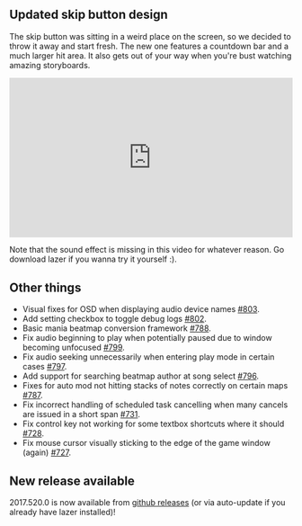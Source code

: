 ## Updated skip button design

The skip button was sitting in a weird place on the screen, so we decided to throw it away and start fresh. The new one features a countdown bar and a much larger hit area. It also gets out of your way when you're bust watching amazing storyboards.

<div style="width: 100%; height: 0px; position: relative; padding-bottom: 56.250%;"><iframe src="https://streamable.com/s/2ydkj/xfwxwe" frameborder="0" width="100%" height="100%" allowfullscreen style="width: 100%; height: 100%; position: absolute;"></iframe></div>

Note that the sound effect is missing in this video for whatever reason. Go download lazer if you wanna try it yourself :).

## Other things

- Visual fixes for OSD when displaying audio device names [#803](https://github.com/ppy/osu/pull/803).
- Add setting checkbox to toggle debug logs [#802](https://github.com/ppy/osu/pull/802).
- Basic mania beatmap conversion framework [#788](https://github.com/ppy/osu/pull/788).
- Fix audio beginning to play when potentially paused due to window becoming unfocused [#799](https://github.com/ppy/osu/pull/799).
- Fix audio seeking unnecessarily when entering play mode in certain cases [#797](https://github.com/ppy/osu/pull/797).
- Add support for searching beatmap author at song select [#796](https://github.com/ppy/osu/pull/796).
- Fixes for auto mod not hitting stacks of notes correctly on certain maps [#787](https://github.com/ppy/osu/pull/787).
- Fix incorrect handling of scheduled task cancelling when many cancels are issued in a short span [#731](https://github.com/ppy/osu-framework/pull/731).
- Fix control key not working for some textbox shortcuts where it should [#728](https://github.com/ppy/osu-framework/pull/728).
- Fix mouse cursor visually sticking to the edge of the game window (again) [#727](https://github.com/ppy/osu-framework/pull/727).

## New release available

2017.520.0 is now available from [github releases](https://github.com/ppy/osu/releases/tag/v2017.520.0) (or via auto-update if you already have lazer installed)!